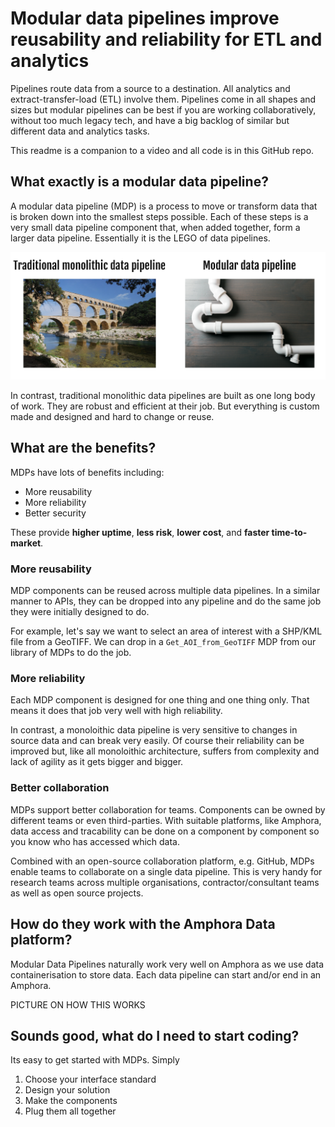 # Modular data pipelines improve reusability and reliability for ETL and analytics

Pipelines route data from a source to a destination. All analytics and extract-transfer-load (ETL) involve them. Pipelines come in all shapes and sizes but modular pipelines can be best if you are working collaboratively, without too much legacy tech, and have a big backlog of similar but different data and analytics tasks.

This readme is a companion to a video and all code is in this GitHub repo.

## What exactly is a modular data pipeline?

A modular data pipeline (MDP) is a process to move or transform data that is broken down into the smallest steps possible. Each of these steps is a very small data pipeline component that, when added together, form a larger data pipeline. Essentially it is the LEGO of data pipelines.

![Monolithic_vs_modular_pipeline](https://github.com/amphoradata/samples/blob/master/modular_data_pipeline/Monolithic_vs_modular.png "Monolithic vs modular pipeline")

In contrast, traditional monolithic data pipelines are built as one long body of work. They are robust and efficient at their job. But everything is custom made and designed and hard to change or reuse.

## What are the benefits?

MDPs have lots of benefits including:
* More reusability
* More reliability
* Better security

These provide **higher uptime**, **less risk**, **lower cost**, and **faster time-to-market**.

### More reusability

MDP components can be reused across multiple data pipelines. In a similar manner to APIs, they can be dropped into any pipeline and do the same job they were initially designed to do.

For example, let's say we want to select an area of interest with a SHP/KML file from a GeoTIFF. We can drop in a `Get_AOI_from_GeoTIFF` MDP from our library of MDPs to do the job.

### More reliability

Each MDP component is designed for one thing and one thing only. That means it does that job very well with high reliability. 

In contrast, a monoloithic data pipeline is very sensitive to changes in source data and can break very easily. Of course their reliability can be improved but, like all monoloithic architecture, suffers from complexity and lack of agility as it gets bigger and bigger.

### Better collaboration

MDPs support better collaboration for teams. Components can be owned by different teams or even third-parties. With suitable platforms, like Amphora, data access and tracability can be done on a component by component so you know who has accessed which data.

Combined with an open-source collaboration platform, e.g. GitHub, MDPs enable teams to collaborate on a single data pipeline. This is very handy for research teams across multiple organisations, contractor/consultant teams as well as open source projects.

## How do they work with the Amphora Data platform?

Modular Data Pipelines naturally work very well on Amphora as we use data containerisation to store data. Each data pipeline can start and/or end in an Amphora.

PICTURE ON HOW THIS WORKS

## Sounds good, what do I need to start coding?

Its easy to get started with MDPs. Simply
1. Choose your interface standard
2. Design your solution
3. Make the components
4. Plug them all together



